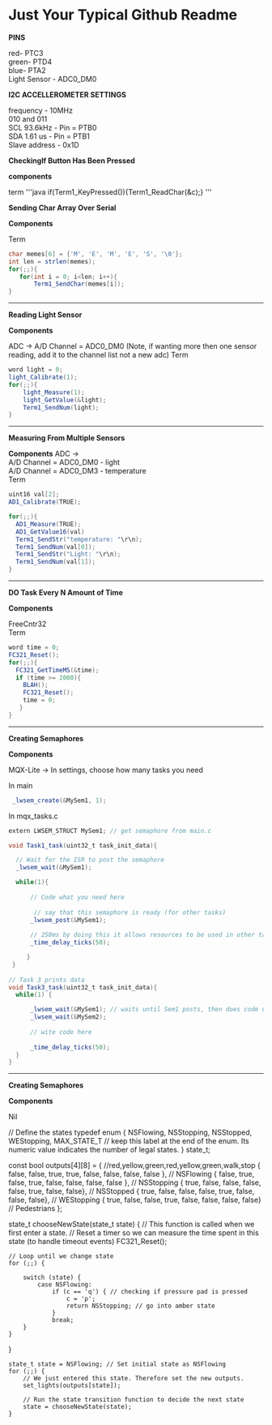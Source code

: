 # Just Your Typical Github Readme 


**PINS**

red-   PTC3 <br>
green- PTD4 <br>
blue-  PTA2 <br>
Light Sensor - ADC0_DM0


**I2C ACCELLEROMETER SETTINGS**

frequency - 10MHz <br>
010 and 011 <br>
SCL 93.6kHz  - Pin = PTB0 <br>
SDA 1.61 us  - Pin = PTB1 <br>
Slave address - 0x1D <br>

**CheckingIf Button Has Been Pressed**

**components** 

term
'''java
if(Term1_KeyPressed()){Term1_ReadChar(&c);}
'''

**Sending Char Array Over Serial**

**Components**

Term
   ```JAVA
  char memes[6] = {'M', 'E', 'M', 'E', 'S', '\0'};
  int len = strlen(memes);
  for(;;){
	  for(int i = 0; i<len; i++){
		  Term1_SendChar(memes[i]);
  }
  ```
---------------------------------------------
  
  **Reading Light Sensor**
  
  **Components**
  
  ADC -> A/D Channel = ADC0_DM0 (Note, if wanting more then one sensor reading, add it to the channel list not a new adc) 
  Term
  
  ```java
  word light = 0;
  light_Calibrate(1);
  for(;;){
	  light_Measure(1);
	  light_GetValue(&light);
	  Term1_SendNum(light);
  }
  ```
  
  ------------------------------------------
  
  **Measuring From Multiple Sensors**
  
  **Components**
  ADC -> <br>
  A/D Channel = ADC0_DM0 - light <br>
  A/D Channel = ADC0_DM3 - temperature <br>
  Term
  
```java
uint16 val[2];
AD1_Calibrate(TRUE);

for(;;){
  AD1_Measure(TRUE);
  AD1_GetValue16(val)
  Term1_SendStr("temperature: "\r\n);
  Term1_SendNum(val[0]);
  Term1_SendStr("Light: "\r\n);
  Term1_SendNum(val[1]);
}
```

--------------------------------------------

**DO Task Every N Amount of Time**

**Components**

FreeCntr32<br>
Term

```JAVA
word time = 0;
FC321_Reset();
for(;;){
  FC321_GetTimeMS(&time);
  if (time >= 2000){
    BLAH();
    FC321_Reset();
    time = 0;
   }
}
```
---------------------------------------------
  
  **Creating Semaphores**
  
  **Components**
  
  MQX-Lite -> In settings, choose how many tasks you need
  
  In main
  ```java
   _lwsem_create(&MySem1, 1);
  ```
  In mqx_tasks.c
  ```java
  extern LWSEM_STRUCT MySem1; // get semaphore from main.c
  
  void Task1_task(uint32_t task_init_data){

	// Wait for the ISR to post the semaphore
	_lwsem_wait(&MySem1);

	while(1){
		
		// Code what you need here
		
		 // say that this semaphore is ready (for other tasks)
		_lwsem_post(&MySem1);
		
		// 250ms by doing this it allows resources to be used in other tasks
		_time_delay_ticks(50);

       }
   }
   
// Task 3 prints data
void Task3_task(uint32_t task_init_data){
	while(1) {

		_lwsem_wait(&MySem1); // waits until Sem1 posts, then does code underneath
		_lwsem_wait(&MySem2);
	
		// wite code here
		
		_time_delay_ticks(50);
	}
}
  ```
  
------------------------------------------

  **Creating Semaphores**
  
  **Components**

  Nil
  
  // Define the states
  typedef enum {
	NSFlowing,
	NSStopping,
	NSStopped,
	WEStopping,
	MAX_STATE_T // keep this label at the end of the enum. Its numeric value indicates the number of legal states.
  } state_t;
  
  const bool outputs[4][8] = {
	//red,yellow,green,red,yellow,green,walk,stop
	{ false, false, true, true, false, false, false, false }, // NSFlowing
	{ false, true, false, true, false, false, false, false }, // NSStopping
	{ true, false, false, false, false, true, false, false}, // NSStopped
	{ true, false, false, false, true, false, false, false}, // WEStopping
	{ true, false, false, true, false, false, false, false} // Pedestrians
	};
	
  state_t chooseNewState(state_t state) {
  	// This function is called when we first enter a state.
  	// Reset a timer so we can measure the time spent in this state (to handle timeout events)
	  FC321_Reset();
	  
  	// Loop until we change state
  	for (;;) {	

  		switch (state) {
			case NSFlowing:
				if (c == 'q') { // checking if pressure pad is pressed
					c = 'p';
					return NSStopping; // go into amber state
				}
				break;
  		}
  	}
  }
  
  	state_t state = NSFlowing; // Set initial state as NSFlowing
	for (;;) {
		// We just entered this state. Therefore set the new outputs.
		set_lights(outputs[state]);

		// Run the state transition function to decide the next state
		state = chooseNewState(state);
	}
  
